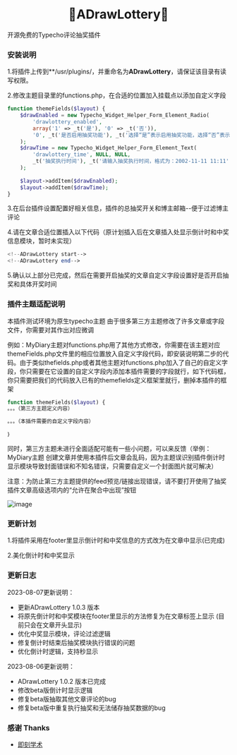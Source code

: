 <h1 align="center">🌿ADrawLottery🌿</h1>
    开源免费的Typecho评论抽奖插件

### 安装说明

1.将插件上传到**/usr/plugins/，并重命名为**ADrawLottery**，请保证该目录有读写权限。

2.修改主题目录里的functions.php，在合适的位置加入挂载点以添加自定义字段
```php
function themeFields($layout) {
    $drawEnabled = new Typecho_Widget_Helper_Form_Element_Radio(
        'drawlottery_enabled',
        array('1' => _t('是'), '0' => _t('否')),
        '0', _t('是否启用抽奖功能'), _t('选择“是”表示启用抽奖功能，选择“否”表示不启用抽奖功能')
    );
    $drawTime = new Typecho_Widget_Helper_Form_Element_Text(
        'drawlottery_time', NULL, NULL,
        _t('抽奖执行时间'), _t('请输入抽奖执行时间，格式为：2002-11-11 11:11')
    );
    
    $layout->addItem($drawEnabled);
    $layout->addItem($drawTime);
}
```

3.在后台插件设置配置好相关信息，插件的总抽奖开关和博主邮箱--便于过滤博主评论

4.请在文章合适位置插入以下代码（原计划插入后在文章插入处显示倒计时和中奖信息模块，暂时未实现）

```php
<!--ADrawLottery start-->
<!--ADrawLottery end-->
```

5.确认以上部分已完成，然后在需要开启抽奖的文章自定义字段设置好是否开启抽奖和具体开奖时间

### 插件主题适配说明

本插件测试环境为原生typecho主题
由于很多第三方主题修改了许多文章或字段文件，你需要对其作出对应微调

例如：MyDiary主题对functions.php用了其他方式修改，你需要在该主题对应themeFields.php文件里的相应位置放入自定义字段代码，即安装说明第二步的代码。由于类似thefields.php或者其他主题对functions.php加入了自己的自定义字段，你只需要在它设置的自定义字段内添加本插件需要的字段就行，如下代码框，你只需要把我们的代码放入已有的themefields定义框架里就行，删掉本插件的框架

```php
function themeFields($layout) {
。。。（第三方主题定义内容）

。。。（本插件需要的自定义字段内容）

｝
```

同时，第三方主题未进行全面适配可能有一些小问题，可以来反馈（举例：MyDiary主题 创建文章并使用本插件后文章会乱码，因为主题误识别插件倒计时显示模块导致封面错误和不知名错误，只需要自定义一个封面图片就可解决）

注意：为防止第三方主题提供的feed预览/链接出现错误，请不要打开使用了抽奖插件文章高级选项内的“允许在聚合中出现”按钮


![image](https://github.com/moxiaowk/ADrawLottery/assets/62387130/5a3eed5c-d88a-4fc7-8d06-f54619731145)


### 更新计划

1.将插件采用在footer里显示倒计时和中奖信息的方式改为在文章中显示(已完成)

2.美化倒计时和中奖显示

### 更新日志


2023-08-07更新说明：
* 更新ADrawLottery 1.0.3 版本
* 将原先倒计时和中奖模块在footer里显示的方法修复为在文章标签上显示 (目前只会在文章开头显示)
* 优化中奖显示模块，评论过滤逻辑
* 修复倒计时结束后抽奖模块执行错误的问题
* 优化倒计时逻辑，支持秒显示

2023-08-06更新说明：
* ADrawLottery 1.0.2 版本已完成
* 修改beta版倒计时显示逻辑
* 修复beta版抽取其他文章评论的bug
* 修复beta版中重复执行抽奖和无法储存抽奖数据的bug

### 感谢 Thanks

- [即刻学术](https://www.ijkxs.com "技术支持")
